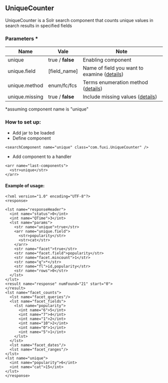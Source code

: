 ## UniqueCounter

UniqueCounter is a Solr search component that counts unique values in search results in specified fields

### Parameters *

|Name          |Vale            |Note                |
|--------------|----------------|--------------------|
|unique        |true / **false**| Enabling component |
|unique.field  |[field_name]    | Name of field you want to examine ([details](http://wiki.apache.org/solr/SimpleFacetParameters#facet.field, "SimpleFacetParameters - facet.field")) |
|unique.method |enum/fc/fcs     | Terms enumeration method ([details](http://wiki.apache.org/solr/SimpleFacetParameters#facet.method, "SimpleFacetParameters - facet.method")) |
|unique.missing|true / **false**| Include missing values ([details](http://wiki.apache.org/solr/SimpleFacetParameters#facet.missing, "SimpleFacetParameters - facet.missing")) |

*assuming component name is "unique"

### How to set up:
- Add jar to be loaded
- Define component

```
<searchComponent name="unique" class="com.fuxi.UniqueCounter" />
```

- Add component to a handler

```
<arr name="last-components">
  <str>unique</str>
</arr>
```

#### Example of usage:

```
<?xml version="1.0" encoding="UTF-8"?>
<response>

<lst name="responseHeader">
  <int name="status">0</int>
  <int name="QTime">3</int>
  <lst name="params">
    <str name="unique">true</str>
    <arr name="unique.field">
      <str>popularity</str>
      <str>cat</str>
    </arr>
    <str name="facet">true</str>
    <str name="facet.field">popularity</str>
    <str name="facet.mincount">1</str>
    <str name="q">*</str>
    <str name="fl">id,popularity</str>
    <str name="rows">0</str>
  </lst>
</lst>
<result name="response" numFound="21" start="0">
</result>
<lst name="facet_counts">
  <lst name="facet_queries"/>
  <lst name="facet_fields">
    <lst name="popularity">
      <int name="6">5</int>
      <int name="7">4</int>
      <int name="1">2</int>
      <int name="10">2</int>
      <int name="0">1</int>
      <int name="5">1</int>
    </lst>
  </lst>
  <lst name="facet_dates"/>
  <lst name="facet_ranges"/>
</lst>
<lst name="unique">
  <int name="popularity">6</int>
  <int name="cat">15</int>
</lst>
</response>
```
